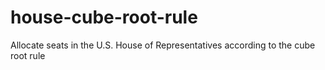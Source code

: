 # house-cube-root-rule
Allocate seats in the U.S. House of Representatives according to the cube root rule
